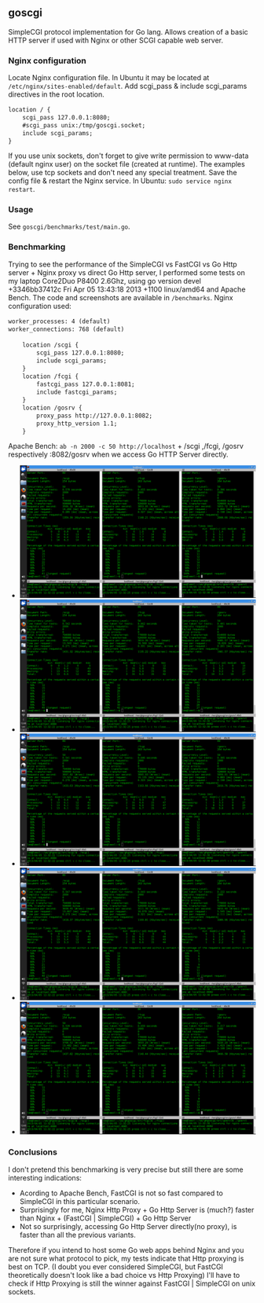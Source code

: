 ## goscgi

SimpleCGI protocol implementation for Go lang. Allows creation of a basic HTTP server if used with Nginx or other SCGI capable web server.

### Nginx configuration

Locate Nginx configuration file. In Ubuntu it may be located at `/etc/nginx/sites-enabled/default`.
Add scgi_pass & include scgi_params directives in the root location.
~~~
location / {
	scgi_pass 127.0.0.1:8080;
	#scgi_pass unix:/tmp/goscgi.socket;
	include scgi_params;
}
~~~
If you use unix sockets, don't forget to give write permission
to www-data (default nginx user) on the socket file (created at runtime).
The examples below, use tcp sockets and don't need any special treatment.
Save the config file & restart the Nginx service. In Ubuntu: `sudo service nginx restart`.

### Usage

See `goscgi/benchmarks/test/main.go`.

### Benchmarking

Trying to see the performance of the SimpleCGI vs FastCGI vs Go Http server + Nginx proxy vs direct Go Http server,
 I performed some tests on my laptop Core2Duo P8400 2.6Ghz, using go version devel +3346bb37412c Fri Apr 05 13:43:18 2013 +1100 linux/amd64 and Apache Bench.
The code and screenshots are available in `/benchmarks`.
Nginx configuration used:
~~~
worker_processes: 4 (default)
worker_connections: 768 (default)

    location /scgi {
		scgi_pass 127.0.0.1:8080;
        include scgi_params;
    }
    location /fcgi {
        fastcgi_pass 127.0.0.1:8081;
        include fastcgi_params;
    }
    location /gosrv {
        proxy_pass http://127.0.0.1:8082;
        proxy_http_version 1.1;
    }
~~~ 
Apache Bench: `ab -n 2000 -c 50 http://localhost` + /scgi ,/fcgi, /gosrv respectively :8082/gosrv when we access Go HTTP Server directly.

*    ![SCGI vs FCGI vs proxied Go http server 1](https://github.com/leeview/goscgi/blob/master/benchmarks/ApacheBench_scgi_fcgi_gosrv_with_proxy1.png)
*    ![SCGI vs FCGI vs proxied Go http server 2](https://github.com/leeview/goscgi/blob/master/benchmarks/ApacheBench_scgi_fcgi_gosrv_with_proxy2.png)
*    ![SCGI vs FCGI vs proxied Go http server 3](https://github.com/leeview/goscgi/blob/master/benchmarks/ApacheBench_scgi_fcgi_gosrv_with_proxy3.png)
*    ![SCGI vs FCGI vs direct Go http server 1](https://github.com/leeview/goscgi/blob/master/benchmarks/ApacheBench_scgi_fcgi_gosrv_with_no_proxy1.png)
*    ![SCGI vs FCGI vs direct Go http server 2](https://github.com/leeview/goscgi/blob/master/benchmarks/ApacheBench_scgi_fcgi_gosrv_with_no_proxy2.png)

### Conclusions

I don't pretend this benchmarking is very precise but still there are some interesting indications:
*    Acording to Apache Bench, FastCGI is not so fast compared to SimpleCGI in this particular scenario.
*    Surprisingly for me, Nginx Http Proxy + Go Http Server is (much?) faster than Nginx + (FastCGI | SimpleCGI) + Go Http Server
*    Not so surprisingly, accessing Go Http Server directly(no proxy), is faster than all the previous variants.

Therefore if you intend to host some Go web apps behind Nginx and you are not sure what protocol to pick,
 my tests indicate that Http proxying is best on TCP.
 (I doubt you ever considered SimpleCGI, but FastCGI theoretically doesn't look like a bad choice vs Http Proxying)
 I'll have to check if Http Proxying is still the winner against FastCGI | SimpleCGI on unix sockets.
